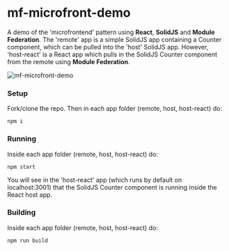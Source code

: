 # mf-microfront-demo

A demo of the 'microfrontend' pattern using **React**, **SolidJS** and **Module Federation**. The 'remote' app is a simple SolidJS app containing a Counter component, which can be pulled into the 'host' SolidJS app. However, 'host-react' is a React app which pulls in the SolidJS Counter component from the remote using **Module Federation**.

![mf-microfront-demo](https://spikything.com/projects/mf-microfront-demo/mf-microfront-demo.jpg)

### Setup

Fork/clone the repo. Then in each app folder (remote, host, host-react) do:

```
npm i
```

### Running

Inside each app folder (remote, host, host-react) do:

```
npm start
```

You will see in the 'host-react' app (which runs by default on localhost:3001) that the SolidJS Counter component is running inside the React host app.
### Building

Inside each app folder (remote, host, host-react) do:

```
npm run build
```
